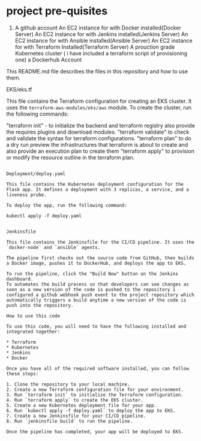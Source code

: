 project pre-quisites
==============================
1. A github account 
An EC2 instance for with Docker installed(Docker Server)
An EC2 instance for with Jenkins installed(Jenkins Server)
An EC2 instance for with Ansible installed(Ansible Server)
An EC2 instance for with Terraform Installed(Terraform Server)
A prouction grade Kubernetes cluster ( i have included a terraform script of provisioning one)
a Dockerhub Account 

This README.md file describes the files in this repository and how to use them.

EKS/eks.tf

This file contains the Terraform configuration for creating an EKS cluster. It uses the `terraform-aws-modules/eks/aws` module.
To create the cluster, run the following commands:

"terraform init" - to initialize the backend and terraform registry also provide the requires plugins and download modules.
"terraform validate" to check and validate the syntax for terraform configurations.
"terraform plan" to do a dry run preview the infrastructures that terraform is about to create and also provide an execution plan to create them
"terraform apply" to provision or modify the resource outline in the terraform plan.
```

Deployment/deploy.yaml

This file contains the Kubernetes deployment configuration for the Flask app. It defines a deployment with 3 replicas, a service, and a liveness probe.

To deploy the app, run the following command:

kubectl apply -f deploy.yaml


Jenkinsfile

This file contains the Jenkinsfile for the CI/CD pipeline. It uses the `docker-node` and `ansible` agents.

The pipeline first checks out the source code from GitHub, then builds a Docker image, pushes it to DockerHub, and deploys the app to EKS.

To run the pipeline, click the "Build Now" button on the Jenkins dashboard.
To automates the build process so that developers can see changes as soon as a new version of the code is pushed to the repository i configured a github webhook push event to the project repository which automatically triggers a build anytime a new version of the code is push into the repository. 

How to use this code

To use this code, you will need to have the following installed and integrated together:

* Terraform
* Kubernetes
* Jenkins
* Docker

Once you have all of the required software installed, you can follow these steps:

1. Clone the repository to your local machine.
2. Create a new Terraform configuration file for your environment.
3. Run `terraform init` to initialize the Terraform configuration.
4. Run `terraform apply` to create the EKS cluster.
5. Create a new Kubernetes deployment file for your app.
6. Run `kubectl apply -f deploy.yaml` to deploy the app to EKS.
7. Create a new Jenkinsfile for your CI/CD pipeline.
8. Run `jenkinsfile build` to run the pipeline.

Once the pipeline has completed, your app will be deployed to EKS.

